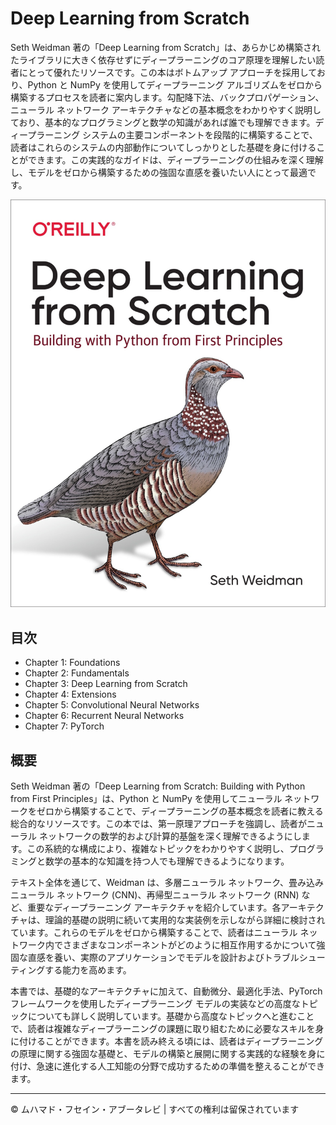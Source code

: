 <!-- ©©©©©©©©©©©©©©©©©©©©©©©© All Rights Are Reserved By Muhammad Husain Abootalebi ©©©©©©©©©©©©©©©©©©©©©©©©©©©©©©©©©© -->

# Deep Learning from Scratch

Seth Weidman 著の「Deep Learning from Scratch」は、あらかじめ構築されたライブラリに大きく依存せずにディープラーニングのコア原理を理解したい読者にとって優れたリソースです。この本はボトムアップ アプローチを採用しており、Python と NumPy を使用してディープラーニング アルゴリズムをゼロから構築するプロセスを読者に案内します。勾配降下法、バックプロパゲーション、ニューラル ネットワーク アーキテクチャなどの基本概念をわかりやすく説明しており、基本的なプログラミングと数学の知識があれば誰でも理解できます。ディープラーニング システムの主要コンポーネントを段階的に構築することで、読者はこれらのシステムの内部動作についてしっかりとした基礎を身に付けることができます。この実践的なガイドは、ディープラーニングの仕組みを深く理解し、モデルをゼロから構築するための強固な直感を養いたい人にとって最適です。

![Deep Learning from Scratch](../../assets/Books/Book%20Covers/1%20-%201%20-%20Deep%20Learning%20from%20Scratch.png)

## 目次

- Chapter 1: Foundations
- Chapter 2: Fundamentals
- Chapter 3: Deep Learning from Scratch
- Chapter 4: Extensions
- Chapter 5: Convolutional Neural Networks
- Chapter 6: Recurrent Neural Networks
- Chapter 7: PyTorch

## 概要

Seth Weidman 著の「Deep Learning from Scratch: Building with Python from First Principles」は、Python と NumPy を使用してニューラル ネットワークをゼロから構築することで、ディープラーニングの基本概念を読者に教える総合的なリソースです。この本では、第一原理アプローチを強調し、読者がニューラル ネットワークの数学的および計算的基盤を深く理解できるようにします。この系統的な構成により、複雑なトピックをわかりやすく説明し、プログラミングと数学の基本的な知識を持つ人でも理解できるようになります。

テキスト全体を通じて、Weidman は、多層ニューラル ネットワーク、畳み込みニューラル ネットワーク (CNN)、再帰型ニューラル ネットワーク (RNN) など、重要なディープラーニング アーキテクチャを紹介しています。各アーキテクチャは、理論的基礎の説明に続いて実用的な実装例を示しながら詳細に検討されています。これらのモデルをゼロから構築することで、読者はニューラル ネットワーク内でさまざまなコンポーネントがどのように相互作用するかについて強固な直感を養い、実際のアプリケーションでモデルを設計およびトラブルシューティングする能力を高めます。

本書では、基礎的なアーキテクチャに加えて、自動微分、最適化手法、PyTorch フレームワークを使用したディープラーニング モデルの実装などの高度なトピックについても詳しく説明しています。基礎から高度なトピックへと進むことで、読者は複雑なディープラーニングの課題に取り組むために必要なスキルを身に付けることができます。本書を読み終える頃には、読者はディープラーニングの原理に関する強固な基礎と、モデルの構築と展開に関する実践的な経験を身に付け、急速に進化する人工知能の分野で成功するための準備を整えることができます。

---

© ムハマド・フセイン・アブータレビ | すべての権利は留保されています

<!-- ©©©©©©©©©©©©©©©©©©©©©©©© All Rights Are Reserved By Muhammad Husain Abootalebi ©©©©©©©©©©©©©©©©©©©©©©©©©©©©©©©©©© -->
